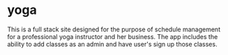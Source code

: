 # yoga
This is a full stack site designed for the purpose of schedule management for a professional yoga instructor and her business. The app includes the ability to add classes as an admin and have user's sign up those classes.
